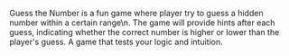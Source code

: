 Guess the Number is a fun game where player try to guess a hidden number within a certain range\n.
The game will provide hints after each guess, indicating whether the correct number is higher or lower than the player's guess.
A game that tests your logic and intuition. 